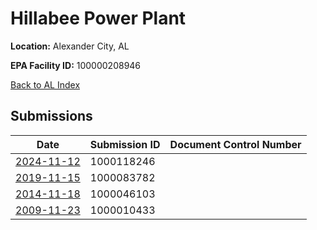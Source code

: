 # Hillabee Power Plant

**Location:** Alexander City, AL

**EPA Facility ID:** 100000208946

[Back to AL Index](../../index.md)

## Submissions

| Date | Submission ID | Document Control Number |
|------|--------------|-------------------------|
| [2024-11-12](submissions/1000118246.md) | 1000118246 |  |
| [2019-11-15](submissions/1000083782.md) | 1000083782 |  |
| [2014-11-18](submissions/1000046103.md) | 1000046103 |  |
| [2009-11-23](submissions/1000010433.md) | 1000010433 |  |
